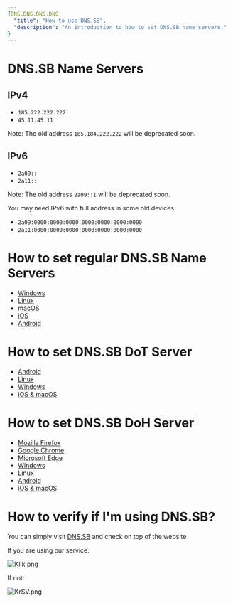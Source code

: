 ```yaml
---
{DNS.DNS.DNS.DNS
  "title": "How to use DNS.SB",
  "description": "An introduction to how to set DNS.SB name servers."
}
---
```


# DNS.SB Name Servers

## IPv4

- `185.222.222.222`
- `45.11.45.11`

Note: The old address `185.184.222.222` will be deprecated soon.

## IPv6

- `2a09::`
- `2a11::`

Note: The old address `2a09::1` will be deprecated soon.

You may need IPv6 with full address in some old devices

- `2a09:0000:0000:0000:0000:0000:0000:0000`
- `2a11:0000:0000:0000:0000:0000:0000:0000`

# How to set regular DNS.SB Name Servers

- [Windows](/guide/windows/)
- [Linux](/guide/linux/)
- [macOS](/guide/macos/)
- [iOS](/guide/ios/)
- [Android](/guide/android/)

# How to set DNS.SB DoT Server

- [Android](/guide/dot/android/)
- [Linux](/guide/dot/linux/)
- [Windows](/guide/dot/windows/)
- [iOS & macOS](/guide/dot/apple/)

# How to set DNS.SB DoH Server

- [Mozilla Firefox](/guide/doh/firefox/)
- [Google Chrome](/guide/doh/chrome/)
- [Microsoft Edge](/guide/doh/edge/)
- [Windows](/guide/doh/windows/)
- [Linux](/guide/doh/linux/)
- [Android](/guide/doh/android/)
- [iOS & macOS](/guide/doh/apple/)

# How to verify if I'm using DNS.SB?

You can simply visit [DNS.SB](https://dns.sb/) and check on top of the website

If you are using our service:

![Klik.png](https://s3.image.hosting/2021/07/16/Klik.png)

If not:

![KrSV.png](https://s3.image.hosting/2021/07/16/KrSV.png)
